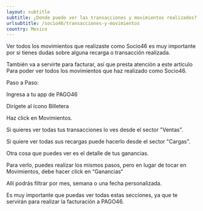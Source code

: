 ```yaml
---
layout: subtitle
subtitle: ¿Donde puedo ver las transacciones y movimientos realizados?
urlsubtitle: /socio46/transacciones-y-movimientos
country: Mexico
---
```

Ver todos los movimientos que realizaste como Socio46 es muy importante por si tienes dudas sobre alguna recarga o transacción realizada.

También va a servirte para facturar, así que presta atención a este artículo Para poder ver todos los movimientos que haz realizado como Socio46.

Paso a Paso:

Ingresa a tu app de PAGO46

Dirígete al ícono Billetera

Haz click en Movimientos.

Si quieres ver todas tus transacciones lo ves desde el sector \"Ventas\".

Si quiere ver todas sus recargas puede hacerlo desde el sector \"Cargas\".

Otra cosa que puedes ver es el detalle de tus ganancias.

Para verlo, puedes realizar los mismos pasos, pero en lugar de tocar en Movimientos, debe hacer click en “Ganancias“

Allí podrás filtrar por mes, semana o una fecha personalizada. 

Es muy importante que puedas ver todas estas secciones, ya que te servirán para realizar la facturación a PAGO46.